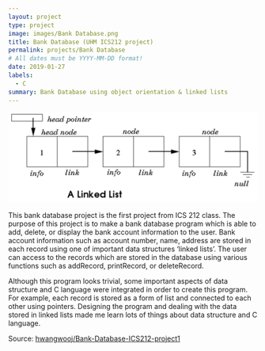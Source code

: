 ```yaml
---
layout: project
type: project
image: images/Bank Database.png
title: Bank Database (UHM ICS212 project)
permalink: projects/Bank Database
# All dates must be YYYY-MM-DD format!
date: 2019-01-27
labels:
  - C
summary: Bank Database using object orientation & linked lists
---
```


<img class="ui medium middle floated rounded image" src="../images/LinkedLists.png">

This bank database project is the first project from ICS 212 class. The purpose of this project is to make a bank database program which is able to add, delete, or display the bank account information to the user. Bank account information such as account number, name, address are stored in each record using one of important data structures ‘linked lists’. The user can access to the records which are stored in the database using various functions such as addRecord, printRecord, or deleteRecord. 

Although this program looks trivial, some important aspects of data structure and C language were integrated in order to create this program. For example, each record is stored as a form of list and connected to each other using pointers. Designing the program and dealing with the data stored in  linked lists made me learn lots of things about data structure and C language. 

Source: <a href="https://github.com/hwangwooj/Bank-Database-ICS212-project1"><i class="large github icon "></i>hwangwooj/Bank-Database-ICS212-project1</a>



